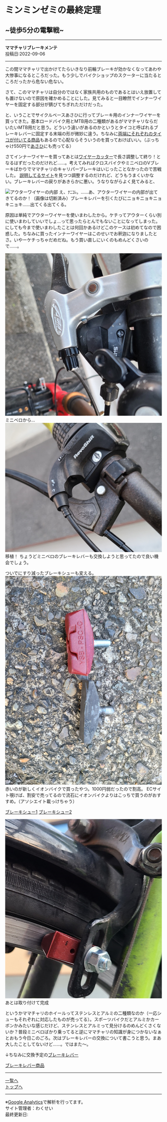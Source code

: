 # ミンミンゼミの最終定理

## ~徒歩5分の電撃戦~

---

**ママチャリブレーキメンテ**  
投稿日:2022-09-06

---

この間ママチャリで出かけてたらいきなり前輪ブレーキが効かなくなってあわや大惨事になるところだった。もう少しでバイクショップのスクーターに当たるところだったから危ない危ない。

さて、このママチャリは自分のではなく家族共用のものであるとはいえ放置しても置けないので原因を確かめることにした。見てみると一目瞭然でインナーワイヤーを固定する部分が錆びてちぎれただけだった。

と、いうことでサイクルベースあさひに行ってブレーキ用のインナーワイヤーを買ってきた。基本ロードバイク用とMTB用の二種類があるがママチャリならだいたいMTB用だと思う。どういう違いがあるのかというとタイコと呼ばれるブレーキレバーに固定する末端の形が微妙に違う。ちなみに[両端にそれぞれのタイコが付いてる商品](https://amzn.to/3Bjg9cA)もあるので心配ならそういうのを買っておけばいい。（ぶっちゃけ550円で[あさひ](https://ec.cb-asahi.co.jp/catalog/products/E40415876AC84E3CA1F241382A4DA090)にも売ってる）

さてインナーワイヤーを買ってあとは[ワイヤーカッター](https://amzn.to/3CZQhno)で長さ調整して終り！となるはずだったのだけれど……。考えてみればクロスバイクやミニベロのVブレーキばかりでママチャリのキャリパーブレーキはいじったことなかったので苦戦した。
[説明してるサイト](https://bicycle-hobby.com/post-3471/)を見つつ調整するのだけれど、どうもうまくいかない。ブレーキレバーの戻りがあきらかに悪い。うなりながらよく見てみると、

![アウターワイヤーの内部](/bike/md/P8/images/Nyokinyoki.jpg)
え、ﾅﾆｺﾚ。……あ、アウターワイヤーの内部が出てきてるのか！（画像は切断済み）ブレーキレバーを引くたびにニョキニョキニョキニョキ……出てくる出てくる。

原因は単純でアウターワイヤーを使いまわしたから。ケチってアウターくらい別に使いまわしていいでしょ…って思ったらとんでもないことになってしまった。にしても今まで使いまわしたことは何回かあるけどこのケースは初めてなので困惑した。ちなみに買ったインナーワイヤーはこのせいでお釈迦になりましたとさ。いやーケチっちゃだめだね。もう買い直しにいくのもめんどくさいので……。

![ミニベロから](/bike/md/P8/images/20220904_173753.jpg)
ミニベロから…
![移植](/bike/md/P8/images/20220904_173749.jpg)
移植！
ちょうどミニベロのブレーキレバーも交換しようと思ってたので良い機会でしょう。

ついでにすり減ったブレーキシューも変える。
![ブレーキシュー](/bike/md/P8/images/20220904_165856.jpg)
赤いのが新しくイオンバイクで買ったやつ。1000円弱だったので割高。
ECサイト覗けば、割安で売ってるので流石にイオンバイクよりはこっちで買うのがおすすめ。（アソシエイト載っけちゃう）

[ブレーキシュー1](https://www.amazon.co.jp/dp/B079VF1738)
[ブレーキシュー2](https://www.amazon.co.jp/dp/B002E5CDHW)

![取り付けて完成](/bike/md/P8/images/20220904_173745.jpg)
あとは取り付けて完成

というかママチャリのホイールってステンレスとアルミの二種類なのか（一応シューもそれぞれに対応したものが売ってる）。スポーツバイクだとアルミかカーボンかみたいな感じだけど、ステンレスとアルミって見分けるのめんどくさくないか？普段ミニベロばかり乗ってると逆にママチャリの知識が身につかないなぁとおもう今日このごろ。次はブレーキレバーの交換について書こうと思う。まあ大したことしてないけど……。ではまた～。

↓ちなみに交換予定の[ブレーキレバー](https://amzn.to/3wZEqlB)

[ブレーキレバー商品](https://www.amazon.co.jp/dp/B00LNH95LE)

---

[一覧へ](./Link.md)  
[トップへ](/)

---

※[Google Analytics](https://wahoij.github.io/GAPolicy.html)で解析を行ってます。  
サイト管理者：わくせい  
最終更新日:<time id="modify"></time>

